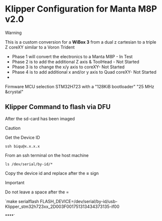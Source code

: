 # Klipper Configuration for Manta M8P v2.0

> [!Warning]
> This is a custom conversion for a **WiBox 3** from a dual z cartesian to a triple Z coreXY similar to a Voron Trident

- Phase 1 will convert the electronics to a Manta M8P - In Test
- Phase 2 is to add the additional Z axis & ToolHead - Not Started
- Phase 3 is to change the x/y axis to coreXY- Not Started
- Phase 4 is to add additional x and/or y axis to Quad coreXY- Not Started
- 

Firmware MCU selection STM32H723 with a "128KiB bootloader" "25 MHz &crystal"

## Klipper Command to flash via DFU

After the sd-card has been imaged

> [!CAUTION]
> Get the Device ID

`ssh biqu@x.x.x.x`

From an ssh terminal on the host machine

`ls /dev/serial/by-id/*`

Copy the device id and replace after the **=** sign

> [!IMPORTANT]
> Do not leave a space after the =

`make serialflash FLASH_DEVICE=/dev/serial/by-id/usb-Klipper_stm32h723xx_2D003F001751313434373135-if00

****`
